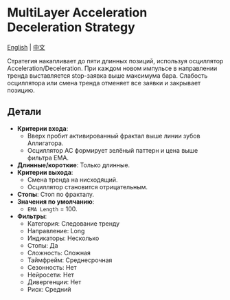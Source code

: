 # MultiLayer Acceleration Deceleration Strategy
[English](README.md) | [中文](README_cn.md)

Стратегия накапливает до пяти длинных позиций, используя осциллятор Acceleration/Deceleration. При каждом новом импульсе в направлении тренда выставляется stop-заявка выше максимума бара. Слабость осциллятора или смена тренда отменяет все заявки и закрывает позицию.

## Детали

- **Критерии входа**:
  - Вверх пробит активированный фрактал выше линии зубов Аллигатора.
  - Осциллятор AC формирует зелёный паттерн и цена выше фильтра EMA.
- **Длинные/короткие**: Только длинные.
- **Критерии выхода**:
  - Смена тренда на нисходящий.
  - Осциллятор становится отрицательным.
- **Стопы**: Стоп по фракталу.
- **Значения по умолчанию**:
  - `EMA Length` = 100.
- **Фильтры**:
  - Категория: Следование тренду
  - Направление: Long
  - Индикаторы: Несколько
  - Стопы: Да
  - Сложность: Сложная
  - Таймфрейм: Среднесрочная
  - Сезонность: Нет
  - Нейросети: Нет
  - Дивергенции: Нет
  - Риск: Средний
